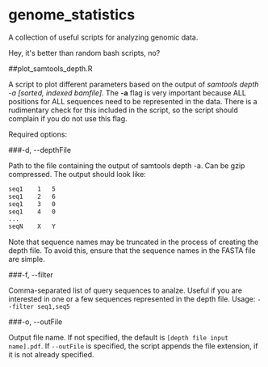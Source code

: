 # genome_statistics
A collection of useful scripts for analyzing genomic data.

Hey, it's better than random bash scripts, no?

##plot_samtools_depth.R

A script to plot different parameters based on the output of *samtools depth -a [sorted, indexed bamfile]*. The **-a** flag is very important because ALL positions for ALL sequences need to be represented in the data. There is a rudimentary check for this included in the script, so the script should complain if you do not use this flag.

Required options:

###-d, --depthFile

Path to the file containing the output of samtools depth -a. Can be gzip compressed. The output should look like:
```bash
seq1	1	5
seq1	2	6
seq1	3	0
seq1	4	0
...
seqN	X	Y
```
Note that sequence names may be truncated in the process of creating the depth file. To avoid this, ensure that the sequence names in the FASTA file are simple.

###-f, --filter

Comma-separated list of query sequences to analze. Useful if you are interested in one or a few sequences represented in the depth file. Usage: `--filter seq1,seq5`

###-o, --outFile

Output file name. If not specified, the default is `[depth file input name].pdf`. If `--outFile` is specified, the script appends the file extension, if it is not already specified.
